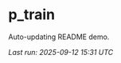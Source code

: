 # p_train

Auto-updating README demo.

<!--START_SECTION:status-->
_Last run: 2025-09-12 15:31 UTC_
<!--END_SECTION:status-->


























































































































































































































































































































































































































































































